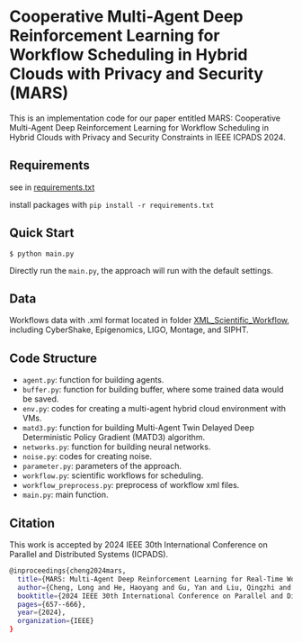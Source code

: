 # Cooperative Multi-Agent Deep Reinforcement Learning for Workflow Scheduling in Hybrid Clouds with Privacy and Security (MARS)
This is an implementation code for our paper entitled MARS: Cooperative Multi-Agent Deep Reinforcement Learning for Workflow Scheduling in Hybrid Clouds with Privacy and Security Constraints in IEEE ICPADS 2024.

## Requirements

see in [requirements.txt](https://github.com/distsys23/MARS/blob/main/requirements.txt)

install packages with `pip install -r requirements.txt`

## Quick Start

```
$ python main.py
```

Directly run the `main.py`, the approach will run with the default settings.

## Data
Workflows data with .xml format located in folder [XML_Scientific_Workflow](https://github.com/distsys23/MARS/tree/main/XML_Scientific_Workflow), including CyberShake, Epigenomics, LIGO, Montage, and SIPHT.

## Code Structure
- `agent.py`: function for building agents.
- `buffer.py`: function for building buffer, where some trained data would be saved.
- `env.py`: codes for creating a multi-agent hybrid cloud environment with VMs.
- `matd3.py`: function for building Multi-Agent Twin Delayed Deep Deterministic Policy Gradient (MATD3) algorithm.
- `networks.py`: function for building neural networks.
- `noise.py`: codes for creating noise.
- `parameter.py`: parameters of the approach.
- `workflow.py`: scientific workflows for scheduling.
- `workflow_preprocess.py`: preprocess of workflow xml files.
- `main.py`: main function.

## Citation
This work is accepted by 2024 IEEE 30th International Conference on Parallel and Distributed Systems (ICPADS).

```bash
@inproceedings{cheng2024mars,
  title={MARS: Multi-Agent Deep Reinforcement Learning for Real-Time Workflow Scheduling in Hybrid Clouds with Privacy Protection},
  author={Cheng, Long and He, Haoyang and Gu, Yan and Liu, Qingzhi and Zhao, Zhiming and Fang, Fang},
  booktitle={2024 IEEE 30th International Conference on Parallel and Distributed Systems (ICPADS)},
  pages={657--666},
  year={2024},
  organization={IEEE}
}
```
